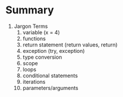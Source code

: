 # Summary

1. Jargon Terms
    1. variable (x = 4)
    2. functions
    3. return statement (return values, return)
    4. exception (try, exception)
    5. type conversion
    6. scope
    7. loops
    8. conditional statements
    9. iterations
    10. parameters/arguments
